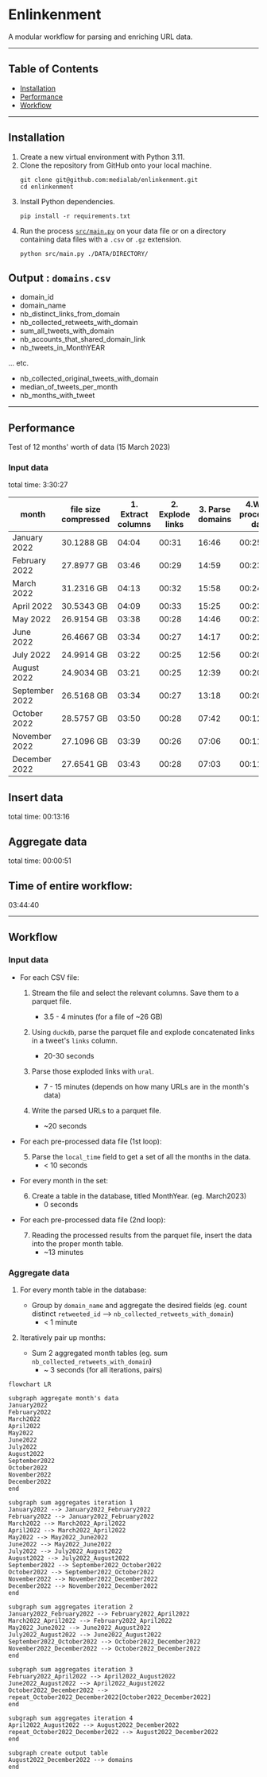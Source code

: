 # Enlinkenment

A modular workflow for parsing and enriching URL data.

---
## Table of Contents
- [Installation](#installation)
- [Performance](#performance)
- [Workflow](#workflow)
---
## Installation
1. Create a new virtual environment with Python 3.11.
1. Clone the repository from GitHub onto your local machine.
    ```shell
    git clone git@github.com:medialab/enlinkenment.git
    cd enlinkenment
    ```
2. Install Python dependencies.
    ```shell
    pip install -r requirements.txt
    ```
3. Run the process [`src/main.py`](src/main.py) on your data file or on a directory containing data files with a `.csv` or `.gz` extension.
    ```shell
    python src/main.py ./DATA/DIRECTORY/
    ```

## Output : `domains.csv`

- domain_id
- domain_name
- nb_distinct_links_from_domain
- nb_collected_retweets_with_domain
- sum_all_tweets_with_domain
- nb_accounts_that_shared_domain_link
- nb_tweets_in_MonthYEAR

... etc.
- nb_collected_original_tweets_with_domain
- median_of_tweets_per_month
- nb_months_with_tweet

---
## Performance

Test of 12 months' worth of data (15 March 2023)

### Input data
total time: 3:30:27

|month|file size compressed|1. Extract columns|2. Explode links|3. Parse domains|4.Write processed data|total|
|--|--|--|--|--|--|--|
|January 2022|30.1288 GB|04:04|00:31|16:46|00:25|43819155|
|February 2022|27.8977 GB|03:46|00:29|14:59|00:23|39191319|
|March 2022|31.2316 GB|04:13|00:32|15:58|00:24|41718621|
|April 2022|30.5343 GB|04:09|00:33|15:25|00:23|40205107|
|May 2022|26.9154 GB|03:38|00:28|14:46|00:23|38914378|
|June 2022|26.4667 GB|03:34|00:27|14:17|00:22|36981894|
|July 2022|24.9914 GB|03:22|00:25|12:56|00:20|33200632|
|August 2022|24.9034 GB|03:21|00:25|12:39|00:20|32593532|
|September 2022|26.5168 GB|03:34|00:27|13:18|00:20|34702120|
|October 2022|28.5757 GB|03:50|00:28|07:42|00:12|19032604|
|November 2022|27.1096 GB|03:39|00:26|07:06|00:11|17489343|
|December 2022|27.6541 GB|03:43|00:28|07:03|00:11|17356389|

## Insert data
total time: 00:13:16

## Aggregate data
total time: 00:00:51

## Time of entire workflow:
03:44:40

---
## Workflow

### Input data

- For each CSV file:

    1. Stream the file and select the relevant columns. Save them to a parquet file.
        - 3.5 - 4 minutes (for a file of ~26 GB)

    2. Using `duckdb`, parse the parquet file and explode concatenated links in a tweet's `links` column.
        - 20-30 seconds

    3. Parse those exploded links with `ural`.
        - 7 - 15 minutes (depends on how many URLs are in the month's data)

    4. Write the parsed URLs to a parquet file.
        - ~20 seconds

- For each pre-processed data file (1st loop):

    5. Parse the `local_time` field to get a set of all the months in the data.
        - < 10 seconds

- For every month in the set:

    6. Create a table in the database, titled MonthYear. (eg. March2023)
        - 0 seconds

- For each pre-processed data file (2nd loop):

    7. Reading the processed results from the parquet file, insert the data into the proper month table.
        - ~13 minutes

### Aggregate data

1. For every month table in the database:

    - Group by `domain_name` and aggregate the desired fields (eg. count distinct `retweeted_id` --> `nb_collected_retweets_with_domain`)
        - < 1 minute

2. Iteratively pair up months:
    - Sum 2 aggregated month tables (eg. sum `nb_collected_retweets_with_domain`)
        - ~ 3 seconds (for all iterations, pairs)

```mermaid
flowchart LR

subgraph aggregate month's data
January2022
February2022
March2022
April2022
May2022
June2022
July2022
August2022
September2022
October2022
November2022
December2022
end

subgraph sum aggregates iteration 1
January2022 --> January2022_February2022
February2022 --> January2022_February2022
March2022 --> March2022_April2022
April2022 --> March2022_April2022
May2022 --> May2022_June2022
June2022 --> May2022_June2022
July2022 --> July2022_August2022
August2022 --> July2022_August2022
September2022 --> September2022_October2022
October2022 --> September2022_October2022
November2022 --> November2022_December2022
December2022 --> November2022_December2022
end

subgraph sum aggregates iteration 2
January2022_February2022 --> February2022_April2022
March2022_April2022 --> February2022_April2022
May2022_June2022 --> June2022_August2022
July2022_August2022 --> June2022_August2022
September2022_October2022 --> October2022_December2022
November2022_December2022 --> October2022_December2022
end

subgraph sum aggregates iteration 3
February2022_April2022 --> April2022_August2022
June2022_August2022 --> April2022_August2022
October2022_December2022 --> repeat_October2022_December2022[October2022_December2022]
end

subgraph sum aggregates iteration 4
April2022_August2022 --> August2022_December2022
repeat_October2022_December2022 --> August2022_December2022
end

subgraph create output table
August2022_December2022 --> domains
end

```
